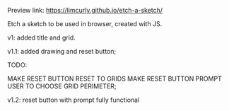 Preview link: https://limcurly.github.io/etch-a-sketch/

Etch a sketch to be used in browser, created with JS.


v1:
added title and grid.



v1.1:
added drawing and reset button;

TODO: 

MAKE RESET BUTTON RESET TO GRIDS
MAKE RESET BUTTON PROMPT USER TO CHOOSE GRID PERIMETER;


v1.2:
reset button with prompt fully functional

